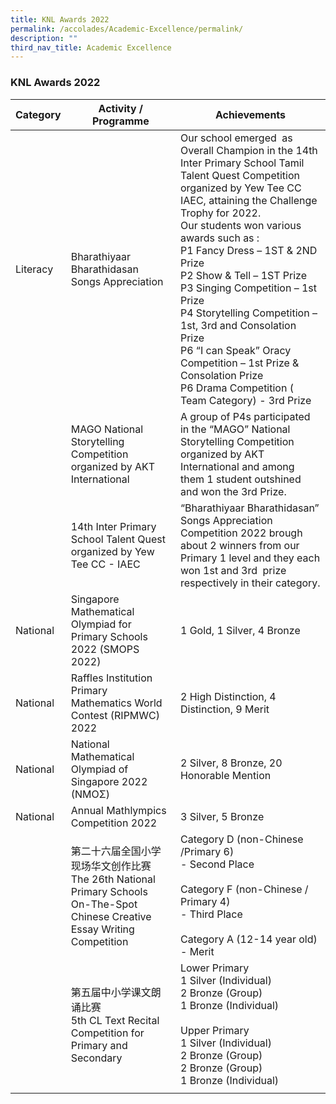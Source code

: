 ```yaml
---
title: KNL Awards 2022
permalink: /accolades/Academic-Excellence/permalink/
description: ""
third_nav_title: Academic Excellence
---
```

### KNL Awards 2022



| Category | Activity / Programme | Achievements |
| -------- | -------- | -------- |
|Literacy    |Bharathiyaar Bharathidasan Songs Appreciation    |Our school emerged  as Overall Champion in the 14th Inter Primary School Tamil Talent Quest Competition organized by Yew Tee CC IAEC, attaining the Challenge Trophy for 2022. <br>Our students won various awards such as : <br> P1 Fancy Dress – 1ST & 2ND Prize<br>  P2 Show & Tell – 1ST Prize<br>  P3 Singing Competition – 1st Prize<br>  P4 Storytelling Competition – 1st, 3rd and Consolation Prize <br> P6 “I can Speak” Oracy Competition – 1st Prize & Consolation Prize <br>P6 Drama Competition ( Team Category) - 3rd Prize|
||MAGO National Storytelling Competition organized by AKT International|A group of P4s participated in the “MAGO” National Storytelling Competition organized by AKT International and among them 1 student outshined and won the 3rd Prize.|
||14th Inter Primary School Talent Quest organized by Yew Tee CC - IAEC|“Bharathiyaar Bharathidasan” Songs Appreciation Competition 2022 brough about 2 winners from our Primary 1 level and they each won 1st and 3rd  prize respectively in their category.|
|National|Singapore Mathematical Olympiad for Primary Schools 2022 (SMOPS 2022)|1 Gold, 1 Silver, 4 Bronze|
|National|Raffles Institution Primary Mathematics World Contest (RIPMWC) 2022|2 High Distinction, 4 Distinction, 9 Merit|
|National|National Mathematical Olympiad of Singapore 2022 (NMOΣ)|2 Silver, 8 Bronze, 20 Honorable Mention|
|National|Annual Mathlympics Competition 2022|3 Silver, 5 Bronze|
||第二十六届全国小学现场华文创作比赛 <br>The 26th National Primary Schools On-The-Spot Chinese Creative Essay Writing Competition|Category D (non-Chinese /Primary 6)<br>- Second Place<br><br>Category F (non-Chinese / Primary 4)<br>- Third Place<br><br>Category A (12-14 year old)<br>- Merit|
||第五届中小学课文朗诵比赛<br>5th CL Text Recital Competition for Primary and Secondary|Lower Primary<br>1 Silver (Individual)<br>2 Bronze (Group)<br>1 Bronze (Individual)<br><br>Upper Primary<br>1 Silver (Individual)<br>2 Bronze (Group)<br>2 Bronze (Group)<br>1 Bronze (Individual)|
||||
